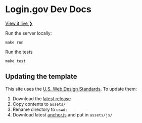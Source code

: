# Login.gov Dev Docs

[View it live ❯](https://developers.login.gov/)

Run the server locally:

```
make run
```

Run the tests

```
make test
```

## Updating the template

This site uses the [U.S. Web Design Standards](https://standards.usa.gov). To update them:

1. Download the [latest release](https://standards.usa.gov/download)
2. Copy contents to `assets/`
3. Rename directory to `uswds`
4. Download latest [anchor.js](https://github.com/bryanbraun/anchorjs) and put in `assets/js/`
